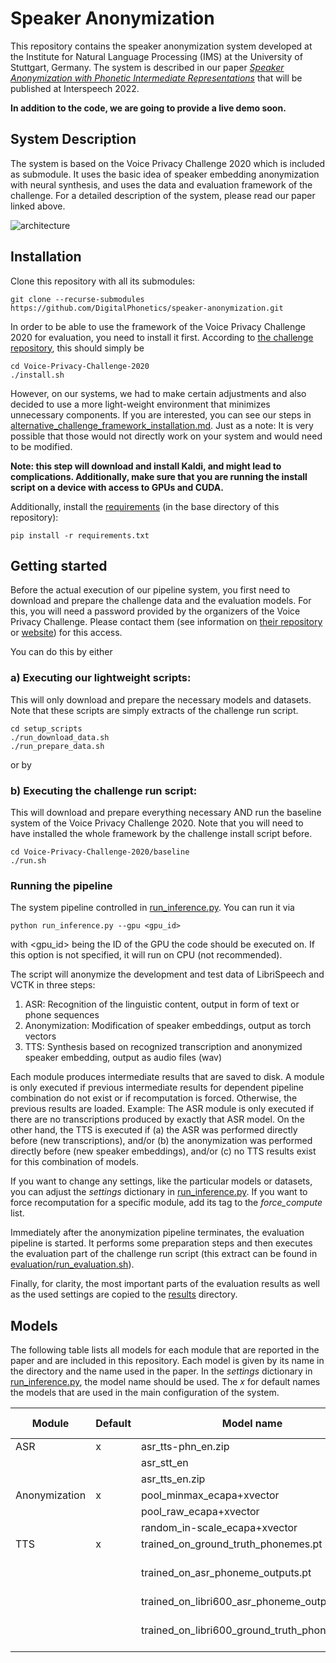 # Speaker Anonymization

This repository contains the speaker anonymization system developed at the Institute for Natural Language Processing 
(IMS) at the University of Stuttgart, Germany. The system is described in our paper [*Speaker Anonymization with 
Phonetic Intermediate Representations*](https://arxiv.org/abs/2207.04834) that will be 
published at 
Interspeech 2022. 

**In addition to the code, we are going to provide a live demo soon.**

## System Description
The system is based on the Voice Privacy Challenge 2020 which is included as submodule. It uses the basic idea of 
speaker embedding anonymization with neural synthesis, and uses the data and evaluation framework of the challenge. 
For a detailed description of the system, please read our paper linked above.

![architecture](../speaker-anonymization/figures/architecture.png)


## Installation
Clone this repository with all its submodules:
```
git clone --recurse-submodules https://github.com/DigitalPhonetics/speaker-anonymization.git
``` 

In order to be able to use the framework of the Voice Privacy Challenge 2020 for evaluation, you need to install it 
first. According to [the challenge repository](https://github.com/Voice-Privacy-Challenge/Voice-Privacy-Challenge-2020), this should simply be
```
cd Voice-Privacy-Challenge-2020
./install.sh
```
However, on our systems, we had to make certain adjustments and also decided to use a more light-weight environment 
that minimizes unnecessary components. If you are interested, you can see our steps in 
[alternative_challenge_framework_installation.md](alternative_challenge_framework_installation.md). Just as a note: It is 
very possible that those would not directly work on your system and would need to be modified.

**Note: this step will download and install Kaldi, and might lead to complications. Additionally, make sure that you 
are running the install script on a device with access to GPUs and CUDA.**

Additionally, install the [requirements](requirements.txt) (in the base directory of this repository):
```
pip install -r requirements.txt
```

## Getting started
Before the actual execution of our pipeline system, you first need to download and prepare the challenge data and 
the evaluation models. For 
this, you will need a password provided by the organizers of the Voice Privacy Challenge. Please contact them (see 
information on [their repository](https://github.com/Voice-Privacy-Challenge/Voice-Privacy-Challenge-2020) or 
[website](https://www.voiceprivacychallenge.org/)) for 
this access.

You can do this by either

### a) Executing our lightweight scripts: 
This will only download and prepare the necessary models and datasets. Note that these scripts are simply extracts 
of the challenge run script.
```
cd setup_scripts
./run_download_data.sh
./run_prepare_data.sh
```

or by
### b) Executing the challenge run script:
This will download and prepare everything necessary AND run the baseline system of the Voice Privacy Challenge 2020. 
Note that you will need to have installed the whole framework by the challenge install script before.
```
cd Voice-Privacy-Challenge-2020/baseline
./run.sh
```

### Running the pipeline
The system pipeline controlled in [run_inference.py](run_inference.py). You can run it via
```
python run_inference.py --gpu <gpu_id>
```
with <gpu_id> being the ID of the GPU the code should be executed on. If this option is not specified, it will run 
on CPU (not recommended).

The script will anonymize the development and test data of LibriSpeech and VCTK in three steps:
1. ASR: Recognition of the linguistic content, output in form of text or phone sequences
2. Anonymization: Modification of speaker embeddings, output as torch vectors
3. TTS: Synthesis based on recognized transcription and anonymized speaker embedding, output as audio files (wav)

Each module produces intermediate results that are saved to disk. A module is only executed if previous intermediate 
results for dependent pipeline combination do not exist or if recomputation is forced. Otherwise, the previous 
results are loaded. Example: The ASR module is 
only executed if there are no transcriptions produced by exactly that ASR model. On the other hand, the TTS is 
executed if (a) the ASR was performed directly before (new transcriptions), and/or (b) the anonymization was 
performed directly before (new speaker embeddings), and/or (c) no TTS results exist for this combination of models.

If you want to change any settings, like the particular models or datasets, you can adjust the *settings* dictionary 
in [run_inference.py](run_inference.py). If you want to force recomputation for a specific module, add its tag to 
the *force_compute* list. 

Immediately after the anonymization pipeline terminates, the evaluation pipeline is started. It performs some 
preparation steps and then executes the evaluation part of the challenge run script (this extract can be found in 
[evaluation/run_evaluation.sh](../speaker-anonymization/evaluation/run_evaluation.sh)).

Finally, for clarity, the most important parts of the evaluation results as well as the used settings are copied to 
the [results](results) directory.


## Models
The following table lists all models for each module that are reported in the paper and are included in this 
repository. Each model is given by its name in the directory and the name used in the paper. In the *settings* 
dictionary in [run_inference.py](run_inference.py), the model name should be used. The *x* for default names the 
models that are used in the main configuration of the system.

| Module | Default| Model name | Name in paper|
|--------|--------|------------|--------------|
| ASR    | x      | asr_tts-phn_en.zip | phones |
|        |        | asr_stt_en | STT          |
|        |        | asr_tts_en.zip | TTS       |
| Anonymization | x | pool_minmax_ecapa+xvector | pool |
|        |        | pool_raw_ecapa+xvector | pool raw |
|        |        | random_in-scale_ecapa+xvector | random |
| TTS    | x      | trained_on_ground_truth_phonemes.pt| Libri100|
|        |        | trained_on_asr_phoneme_outputs.pt | Libri100 + finetuned |
|        |        | trained_on_libri600_asr_phoneme_outputs.pt | Libri600 |
|        |        | trained_on_libri600_ground_truth_phonemes.pt | Libri600 + finetuned |
